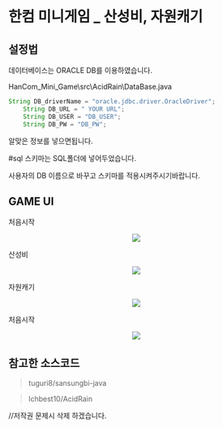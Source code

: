 한컴 미니게임 _ 산성비, 자원캐기
============
설정법
-------

데이터베이스는 ORACLE DB를 이용하였습니다. 

HanCom_Mini_Game\src\AcidRain\DataBase.java

```java
String DB_driverName = "oracle.jdbc.driver.OracleDriver";
	String DB_URL = " YOUR URL";
	String DB_USER = "DB_USER";
	String DB_PW = "DB_PW";
```

알맞은 정보를 넣으면됩니다.

#sql 스키마는 SQL폴더에 넣어두었습니다.

사용자의 DB 이름으로 바꾸고 스키마를 적용시켜주시기바랍니다.


GAME UI
-------

처음시작

<center><img src="https://github.com/kseymin/HanCom_Mini_Game/blob/master/pic1.PNG"></center>

산성비

<center><img src="https://github.com/kseymin/HanCom_Mini_Game/blob/master/pic2.PNG"></center>

자원캐기 


<center><img src="https://github.com/kseymin/HanCom_Mini_Game/blob/master/pic4.PNG"></center>

처음시작

<center><img src="https://github.com/kseymin/HanCom_Mini_Game/blob/master/pic3.PNG"></center>



참고한 소스코드
--------------

>tuguri8/sansungbi-java

>lchbest10/AcidRain

//저작권 문제시 삭제 하겠습니다.
